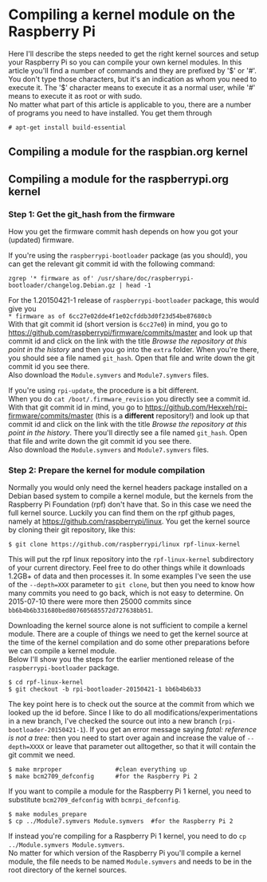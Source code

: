 # Compiling a kernel module on the Raspberry Pi

Here I'll describe the steps needed to get the right kernel sources and setup your Raspberry Pi so you can compile your own kernel modules.
In this article you'll find a number of commands and they are prefixed by '$' or '#'. You don't type those characters, but it's an indication as whom you need to execute it. The '$' character means to execute it as a normal user, while '#' means to execute it as root or with sudo.  
No matter what part of this article is applicable to you, there are a number of programs you need to have installed. You get them through
```
# apt-get install build-essential
```

## Compiling a module for the raspbian.org kernel


## Compiling a module for the raspberrypi.org kernel

### Step 1: Get the git_hash from the firmware

How you get the firmware commit hash depends on how you got your (updated) firmware.  

If you're using the `raspberrypi-bootloader` package (as you should), you can get the relevant git commit id with the following command:
```
zgrep '* firmware as of' /usr/share/doc/raspberrypi-bootloader/changelog.Debian.gz | head -1
```
For the 1.20150421-1 release of `raspberrypi-bootloader` package, this would give you  
`* firmware as of 6cc27e02dde4f1e02cfddb3d0f23d54be87680cb`  
With that git commit id (short version is `6cc27e0`) in mind, you go to https://github.com/raspberrypi/firmware/commits/master and look up that commit id and click on the link with the title _Browse the repository at this point in the history_ and then you go into the `extra` folder.
When you're there, you should see a file named `git_hash`. Open that file and write down the git commit id you see there.  
Also download the `Module.symvers` and `Module7.symvers` files.

If you're using `rpi-update`, the procedure is a bit different.  
When you do `cat /boot/.firmware_revision` you directly see a commit id.  
With that git commit id in mind, you go to https://github.com/Hexxeh/rpi-firmware/commits/master (this is a **different** repository!) and look up that commit id and click on the link with the title _Browse the repository at this point in the history_.
There you'll directly see a file named `git_hash`. Open that file and write down the git commit id you see there.  
Also download the `Module.symvers` and `Module7.symvers` files.

### Step 2: Prepare the kernel for module compilation

Normally you would only need the kernel headers package installed on a Debian based system to compile a kernel module, but the kernels from the Raspberry Pi Foundation (rpf) don't have that. So in this case we need the full kernel source. Luckily you can find them on the rpf github pages, namely at https://github.com/raspberrypi/linux.
You get the kernel source by cloning their git repository, like this:
```
$ git clone https://github.com/raspberrypi/linux rpf-linux-kernel
```
This will put the rpf linux repository into the `rpf-linux-kernel` subdirectory of your current directory. Feel free to do other things while it downloads 1.2GB+ of data and then processes it. In some examples I've seen the use of the `--depth=XXX` parameter to `git clone`, but then you need to know how many commits you need to go back, which is not easy to determine. On 2015-07-10 there were more then 25000 commits since `bb6b4b6b331680bed807605685572d727638bb51`.  

Downloading the kernel source alone is not sufficient to compile a kernel module. There are a couple of things we need to get the kernel source at the time of the kernel compilation and do some other preparations before we can compile a kernel module.  
Below I'll show you the steps for the earlier mentioned release of the `raspberrypi-bootloader` package.

```
$ cd rpf-linux-kernel
$ git checkout -b rpi-bootloader-20150421-1 bb6b4b6b33
```
The key point here is to check out the source at the commit from which we looked up the id before. Since I like to do all modifications/experimentations in a new branch, I've checked the source out into a new branch (`rpi-bootloader-20150421-1`).
If you get an error message saying _fatal: reference is not a tree: <git-hash-found-earlier>_ then you need to start over again and increase the value of `--depth=XXXX` or leave that parameter out alltogether, so that it will contain the git commit we need.
```
$ make mrproper               #clean everything up
$ make bcm2709_defconfig      #for the Raspberry Pi 2
```
If you want to compile a module for the Raspberry Pi 1 kernel, you need to substitute `bcm2709_defconfig` with `bcmrpi_defconfig`.
```
$ make modules_prepare
$ cp ../Module7.symvers Module.symvers  #for the Raspberry Pi 2
```
If instead you're compiling for a Raspberry Pi 1 kernel, you need to do `cp ../Module.symvers Module.symvers`.  
No matter for which version of the Raspberry Pi you'll compile a kernel module, the file needs to be named `Module.symvers` and needs to be in the root directory of the kernel sources.

